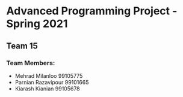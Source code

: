 # Advanced Programming Project - Spring 2021
## Team 15

### Team Members:
- Mehrad Milanloo 99105775
- Parnian Razavipour 99101665
- Kiarash Kianian 99105678
